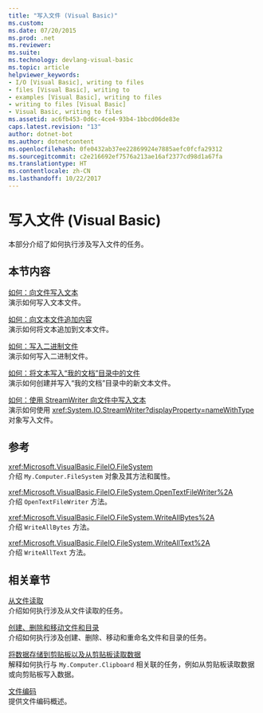 ```yaml
---
title: "写入文件 (Visual Basic)"
ms.custom: 
ms.date: 07/20/2015
ms.prod: .net
ms.reviewer: 
ms.suite: 
ms.technology: devlang-visual-basic
ms.topic: article
helpviewer_keywords:
- I/O [Visual Basic], writing to files
- files [Visual Basic], writing to
- examples [Visual Basic], writing to files
- writing to files [Visual Basic]
- Visual Basic, writing to files
ms.assetid: ac6fb453-0d6c-4ce4-93b4-1bbcd06de83e
caps.latest.revision: "13"
author: dotnet-bot
ms.author: dotnetcontent
ms.openlocfilehash: 0fe0432ab37ee22869924e7885aefc0fcfa29312
ms.sourcegitcommit: c2e216692ef7576a213ae16af2377cd98d1a67fa
ms.translationtype: HT
ms.contentlocale: zh-CN
ms.lasthandoff: 10/22/2017
---
```

# <a name="writing-to-files-in-visual-basic"></a>写入文件 (Visual Basic)
本部分介绍了如何执行涉及写入文件的任务。  
  
## <a name="in-this-section"></a>本节内容  
 [如何：向文件写入文本](../../../../visual-basic/developing-apps/programming/drives-directories-files/how-to-write-text-to-files.md)  
 演示如何写入文本文件。  
  
 [如何：向文本文件追加内容](../../../../visual-basic/developing-apps/programming/drives-directories-files/how-to-append-to-text-files.md)  
 演示如何将文本追加到文本文件。  
  
 [如何：写入二进制文件](../../../../visual-basic/developing-apps/programming/drives-directories-files/how-to-write-to-binary-files.md)  
 演示如何写入二进制文件。  
  
 [如何：将文本写入“我的文档”目录中的文件](../../../../visual-basic/developing-apps/programming/drives-directories-files/how-to-write-text-to-files-in-the-my-documents-directory.md)  
 演示如何创建并写入“我的文档”目录中的新文本文件。  
  
 [如何：使用 StreamWriter 向文件中写入文本](../../../../visual-basic/developing-apps/programming/drives-directories-files/how-to-write-text-to-files-with-a-streamwriter.md)  
 演示如何使用 <xref:System.IO.StreamWriter?displayProperty=nameWithType> 对象写入文件。  
  
## <a name="reference"></a>参考  
 <xref:Microsoft.VisualBasic.FileIO.FileSystem>  
 介绍 `My.Computer.FileSystem` 对象及其方法和属性。  
  
 <xref:Microsoft.VisualBasic.FileIO.FileSystem.OpenTextFileWriter%2A>  
 介绍 `OpenTextFileWriter` 方法。  
  
 <xref:Microsoft.VisualBasic.FileIO.FileSystem.WriteAllBytes%2A>  
 介绍 `WriteAllBytes` 方法。  
  
 <xref:Microsoft.VisualBasic.FileIO.FileSystem.WriteAllText%2A>  
 介绍 `WriteAllText` 方法。  
  
## <a name="related-sections"></a>相关章节  
 [从文件读取](../../../../visual-basic/developing-apps/programming/drives-directories-files/reading-from-files.md)  
 介绍如何执行涉及从文件读取的任务。  
  
 [创建、删除和移动文件和目录](../../../../visual-basic/developing-apps/programming/drives-directories-files/creating-deleting-and-moving-files-and-directories.md)  
 介绍如何执行涉及创建、删除、移动和重命名文件和目录的任务。  
  
 [将数据存储到剪贴板以及从剪贴板读取数据](../../../../visual-basic/developing-apps/programming/computer-resources/storing-data-to-and-reading-from-the-clipboard.md)  
 解释如何执行与 `My.Computer.Clipboard` 相关联的任务，例如从剪贴板读取数据或向剪贴板写入数据。  
  
 [文件编码](../../../../visual-basic/developing-apps/programming/drives-directories-files/file-encodings.md)  
 提供文件编码概述。

